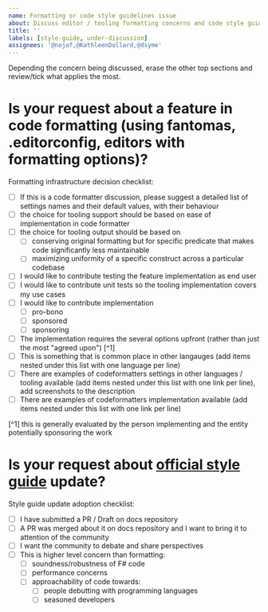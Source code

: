 ```yaml
---
name: Formatting or code style guidelines issue
about: Discuss editor / tooling formatting concerns and code style guidelines
title: ''
labels: [style-guide, under-discussion]
assignees: '@nojaf,@KathleenDollard,@dsyme'
---
```


Depending the concern being discussed, erase the other top sections and review/tick what applies the most.

# Is your request about a feature in code formatting (using fantomas, .editorconfig, editors with formatting options)?

Formatting infrastructure decision checklist:
* [ ] If this is a code formatter discussion, please suggest a detailed list of settings names and their default values, with their behaviour
* [ ] the choice for tooling support should be based on ease of implementation in code formatter
* [ ] the choice for tooling output should be based on
  * [ ] conserving original formatting but for specific predicate that makes code significantly less maintainable
  * [ ] maximizing uniformity of a specific construct across a particular codebase
* [ ] I would like to contribute testing the feature implementation as end user
* [ ] I would like to contribute unit tests so the tooling implementation covers my use cases
* [ ] I would like to contribute implementation
  * [ ] pro-bono
  * [ ] sponsored
  * [ ] sponsoring
* [ ] The implementation requires the several options upfront (rather than just the most "agreed upon") [^1]
* [ ] This is something that is common place in other langauges (add items nested under this list with one language per line)
* [ ] There are examples of codeformatters settings in other languages / tooling available (add items nested under this list with one link per line), add screenshots to the description
* [ ] There are examples of codeformatters implementation available (add items nested under this list with one link per line)

[^1] this is generally evaluated by the person implementing and the entity potentially sponsoring the work

# Is your request about [official style guide](https://learn.microsoft.com/en-us/dotnet/fsharp/style-guide/) update?

Style guide update adoption checklist:
* [ ] I have submitted a PR / Draft on docs repository
* [ ] A PR was merged about it on docs repository and I want to bring it to attention of the community
* [ ] I want the community to debate and share perspectives
* [ ] This is higher level concern than formatting:
  * [ ] soundness/robustness of F# code
  * [ ] performance concerns
  * [ ] approachability of code towards:
     * [ ] people debutting with programming languages
     * [ ] seasoned developers
